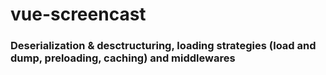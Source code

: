 # vue-screencast

### Deserialization & desctructuring, loading strategies (load and dump, preloading, caching) and middlewares
